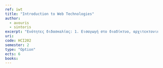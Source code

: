 ```yaml
---
ref: iwt
title: "Introduction to Web Technologies"
author: 
  - avouris
  - sintoris
excerpt: "Ενότητες διδασκαλίας: 1. Εισαγωγή στο διαδίκτυο, αρχιτεκτονική, πρωτόκολλα  2. Προγραμματισμός στην πλευρά του πελάτη (HTML)  3. Stylesheets (CSS)  4. JavaScript, βασικές δομές 5. JavaScript, αντικείμενα, DOM, events 6. jquery and bootstrap libraries 7.  PHP: Εισαγωγή 8.  PHP μέρος 2, 9. PHP : σύνδεση με βάσεις δεδομένων, 10. Προγραμματισμός με το flask framework I, 11. Προγραμματισμός με το flask framework II, 12. Διαδικτυακές εφαρμογές σε κινητές συσκευές με το Cordova, 13. επανάληψη. Το μάθημα συνοδεύεται από υποχρεωτική εργασία σχεδίασης διαδικτυακής εφαρμογής."
uri: 
code: HCI202
semester: 2
type: "Option"
ects: 6
books: 
---
```

